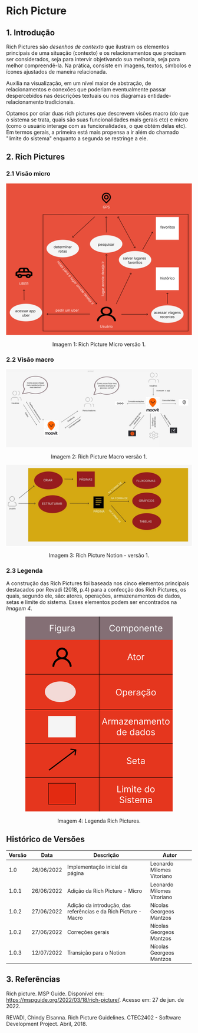 # Rich Picture

## 1. Introdução
Rich Pictures são *desenhos de contexto* que ilustram os elementos principais de uma situação (contexto) e os relacionamentos que precisam ser considerados, seja para intervir objetivando sua melhoria, seja para melhor compreendê-la.
Na prática, consiste em imagens, textos, símbolos e ícones ajustados de maneira relacionada.

Auxilia na visualização, em um nível maior de abstração, de relacionamentos e conexões que poderiam eventualmente passar despercebidos nas descrições textuais ou nos diagramas entidade-relacionamento tradicionais.

Optamos por criar duas rich pictures que descrevem visões macro (do que o sistema se trata, quais são suas funcionalidades mais gerais etc) e micro (como o usuário interage com as funcionalidades, o que obtém delas etc).
Em termos gerais, a primeira está mais propensa a ir além do chamado "limite do sistema" enquanto a segunda se restringe a ele.

## 2. Rich Pictures
### 2.1 Visão micro

<div style="text-align: center;">

![Rich Picture Micro Version 1](../_media/rich_picture_micro.png "Rich Picture Micro Version 1")

<figcaption>Imagem 1: Rich Picture Micro versão 1.</figcaption>

</div>

### 2.2 Visão macro


<div style="text-align: center;">

![Rich Picture Macro Version 1](../_media/rich_picture_macro.jpg "Rich Picture Macro Version 1")

<figcaption>Imagem 2: Rich Picture Macro versão 1.</figcaption>

</div>

<div style="text-align: center;">

![Rich Picture Macro Version 1](../_media/rich_picture_notion_v1.jpg "Rich Picture Macro Version 1")

<figcaption>Imagem 3: Rich Picture Notion - versão 1.</figcaption>

</div>

### 2.3 Legenda 

A construção das Rich Pictures foi baseada nos cinco elementos principais destacados por Revadi (2018, p.4) para a confecção dos Rich Pictures, os quais, segundo ele, são: atores, operações, armazenamentos de dados, setas e limite do sistema. Esses elementos podem ser encontrados na *Imagem 4*.

<center>

![Legenda Rich Picture](../_media/legenda_rp_macro.png "Rich Picture Micro Version 1")

<figcaption>Imagem 4: Legenda Rich Pictures.</figcaption>

</center>

## Histórico de Versões
| Versão | Data       | Descrição                            | Autor             |
|--------|------------|--------------------------------------|-------------------|
| 1.0    | 26/06/2022 | Implementação inicial da página | Leonardo Milomes Vitoriano |
| 1.0.1    | 26/06/2022 | Adição da Rich Picture - Micro                 | Leonardo Milomes Vitoriano |
| 1.0.2   | 27/06/2022 | Adição da introdução, das referências e da Rich Picture - Macro           | Nícolas Georgeos Mantzos |
| 1.0.2   | 27/06/2022 | Correções gerais           | Nícolas Georgeos Mantzos |
| 1.0.3   | 12/07/2022 | Transição para o Notion           | Nícolas Georgeos Mantzos |


## 3. Referências
Rich picture. MSP Guide. Disponível em: <https://mspguide.org/2022/03/18/rich-picture/>. Acesso em: 27 de jun. de 2022.

REVADI, Chindy Elsanna. Rich Picture Guidelines. CTEC2402 - Software Development
Project. Abril, 2018.
